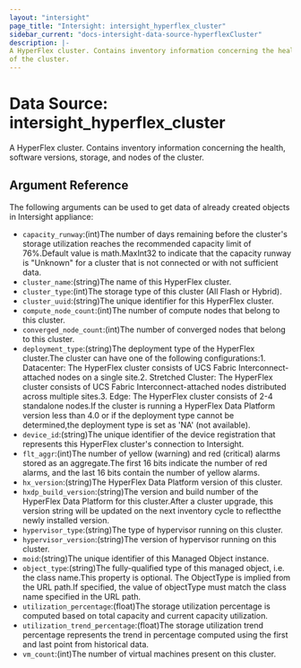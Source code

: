 ```yaml
---
layout: "intersight"
page_title: "Intersight: intersight_hyperflex_cluster"
sidebar_current: "docs-intersight-data-source-hyperflexCluster"
description: |-
A HyperFlex cluster. Contains inventory information concerning the health, software versions, storage, and nodes
of the cluster.
---
```


# Data Source: intersight_hyperflex_cluster
A HyperFlex cluster. Contains inventory information concerning the health, software versions, storage, and nodes
of the cluster.
## Argument Reference
The following arguments can be used to get data of already created objects in Intersight appliance:
* `capacity_runway`:(int)The number of days remaining before the cluster's storage utilization reaches the recommended capacity limit of 76%.Default value is math.MaxInt32 to indicate that the capacity runway is \"Unknown\" for a cluster that is not connected or with not sufficient data.
* `cluster_name`:(string)The name of this HyperFlex cluster.
* `cluster_type`:(int)The storage type of this cluster (All Flash or Hybrid).
* `cluster_uuid`:(string)The unique identifier for this HyperFlex cluster.
* `compute_node_count`:(int)The number of compute nodes that belong to this cluster.
* `converged_node_count`:(int)The number of converged nodes that belong to this cluster.
* `deployment_type`:(string)The deployment type of the HyperFlex cluster.The cluster can have one of the following configurations:1. Datacenter: The HyperFlex cluster consists of UCS Fabric Interconnect-attached nodes on a single site.2. Stretched Cluster: The HyperFlex cluster consists of UCS Fabric Interconnect-attached nodes distributed across multiple sites.3. Edge: The HyperFlex cluster consists of 2-4 standalone nodes.If the cluster is running a HyperFlex Data Platform version less than 4.0 or if the deployment type cannot be determined,the deployment type is set as 'NA' (not available).
* `device_id`:(string)The unique identifier of the device registration that represents this HyperFlex cluster's connection to Intersight.
* `flt_aggr`:(int)The number of yellow (warning) and red (critical) alarms stored as an aggregate.The first 16 bits indicate the number of red alarms, and the last 16 bits contain the number of yellow alarms.
* `hx_version`:(string)The HyperFlex Data Platform version of this cluster.
* `hxdp_build_version`:(string)The version and build number of the HyperFlex Data Platform for this cluster.After a cluster upgrade, this version string will be updated on the next inventory cycle to reflectthe newly installed version.
* `hypervisor_type`:(string)The type of hypervisor running on this cluster.
* `hypervisor_version`:(string)The version of hypervisor running on this cluster.
* `moid`:(string)The unique identifier of this Managed Object instance.
* `object_type`:(string)The fully-qualified type of this managed object, i.e. the class name.This property is optional. The ObjectType is implied from the URL path.If specified, the value of objectType must match the class name specified in the URL path.
* `utilization_percentage`:(float)The storage utilization percentage is computed based on total capacity and current capacity utilization.
* `utilization_trend_percentage`:(float)The storage utilization trend percentage represents the trend in percentage computed using the first and last point from historical data.
* `vm_count`:(int)The number of virtual machines present on this cluster.
